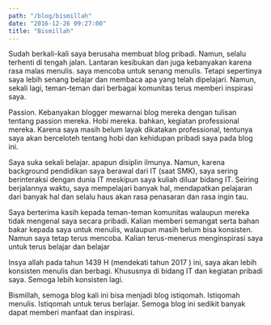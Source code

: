```yaml
---
path: "/blog/bismillah"
date: "2016-12-26 09:27:00"
title: "Bismillah"
---
```


Sudah berkali-kali saya berusaha membuat blog pribadi. Namun, selalu terhenti di tengah jalan. Lantaran kesibukan dan juga kebanyakan karena rasa malas menulis. saya mencoba untuk senang menulis. Tetapi sepertinya saya lebih senang belajar dan membaca apa yang telah dipelajari. Namun, sekali lagi, teman-teman dari berbagai komunitas terus memberi inspirasi saya.

Passion. Kebanyakan blogger mewarnai blog mereka dengan tulisan tentang passion mereka. Hobi mereka. bahkan, kegiatan professional mereka. Karena saya masih belum layak dikatakan professional, tentunya saya akan berceloteh tentang hobi dan kehidupan pribadi saya pada blog ini.

Saya suka sekali belajar. apapun disiplin ilmunya. Namun, karena background pendidikan saya berawal dari IT (saat SMK), saya sering berinteraksi dengan dunia IT meskipun saya kuliah diluar bidang IT. Seiring berjalannya waktu, saya mempelajari banyak hal, mendapatkan pelajaran dari banyak hal dan selalu haus akan rasa penasaran dan rasa ingin tau.

Saya berterima kasih kepada teman-teman komunitas walaupun mereka tidak mengenal saya secara pribadi. Kalian memberi semangat serta bahan bakar kepada saya untuk menulis, walaupun masih belum bisa konsisten. Namun saya tetap terus mencoba. Kalian terus-menerus menginspirasi saya untuk terus belajar dan belajar

Insya allah pada tahun 1439 H (mendekati tahun 2017 ) ini, saya akan lebih konsisten menulis dan berbagi. Khususnya di bidang IT dan kegiatan pribadi saya. Semoga lebih konsisten lagi.

Bismillah, semoga blog kali ini bisa menjadi blog istiqomah. Istiqomah menulis. Istiqomah untuk terus berlajar. Semoga blog ini sedikit banyak dapat memberi manfaat dan inspirasi.